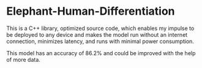 # Elephant-Human-Differentiation
This is a C++ library, optimized source code, which enables my impulse to be deployed to any device and makes the model run without an internet connection, minimizes latency, and runs with minimal power consumption.

This model has an accuracy of 86.2% and could be improved with the help of more data.
